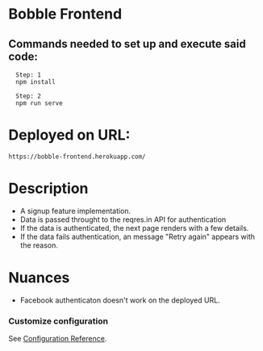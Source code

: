 # Bobble Frontend

## Commands needed to set up and execute said code:
```
  Step: 1
  npm install
```
```
  Step: 2
  npm run serve
```
# Deployed on URL:
``` https://bobble-frontend.herokuapp.com/  ```

# Description
* A signup feature implementation.
* Data is passed throught to the reqres.in API for authentication
* If the data is authenticated, the next page renders with a few details.
* If the data fails authentication, an message "Retry again" appears with the reason.

# Nuances
* Facebook authenticaton doesn't work on the deployed URL. 




### Customize configuration
See [Configuration Reference](https://cli.vuejs.org/config/).
